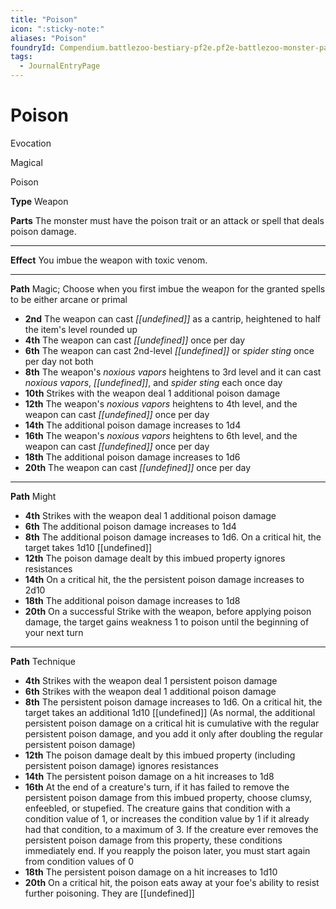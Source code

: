 ```yaml
---
title: "Poison"
icon: ":sticky-note:"
aliases: "Poison"
foundryId: Compendium.battlezoo-bestiary-pf2e.pf2e-battlezoo-monster-parts.JournalEntry.DUgV4RRnkTaikCI2.JournalEntryPage.ajjjth0LWFBVpnQP
tags:
  - JournalEntryPage
---
```


# Poison
Evocation

Magical

Poison

**Type** Weapon

**Parts** The monster must have the poison trait or an attack or spell that deals poison damage.

* * *

**Effect** You imbue the weapon with toxic venom.

* * *

**Path** Magic; Choose when you first imbue the weapon for the granted spells to be either arcane or primal

*   **2nd** The weapon can cast _[[undefined]]_ as a cantrip, heightened to half the item's level rounded up
*   **4th** The weapon can cast _[[undefined]]_ once per day
*   **6th** The weapon can cast 2nd-level _[[undefined]]_ or _spider sting_ once per day not both
*   **8th** The weapon's _noxious vapors_ heightens to 3rd level and it can cast _noxious vapors_, _[[undefined]]_, and _spider sting_ each once day
*   **10th** Strikes with the weapon deal 1 additional poison damage
*   **12th** The weapon's _noxious vapors_ heightens to 4th level, and the weapon can cast _[[undefined]]_ once per day
*   **14th** The additional poison damage increases to 1d4
*   **16th** The weapon's _noxious vapors_ heightens to 6th level, and the weapon can cast _[[undefined]]_ once per day
*   **18th** The additional poison damage increases to 1d6
*   **20th** The weapon can cast _[[undefined]]_ once per day

* * *

**Path** Might

*   **4th** Strikes with the weapon deal 1 additional poison damage
*   **6th** The additional poison damage increases to 1d4
*   **8th** The additional poison damage increases to 1d6. On a critical hit, the target takes 1d10 [[undefined]]
*   **12th** The poison damage dealt by this imbued property ignores resistances
*   **14th** On a critical hit, the the persistent poison damage increases to 2d10
*   **18th** The additional poison damage increases to 1d8
*   **20th** On a successful Strike with the weapon, before applying poison damage, the target gains weakness 1 to poison until the beginning of your next turn

* * *

**Path** Technique

*   **4th** Strikes with the weapon deal 1 persistent poison damage
*   **6th** Strikes with the weapon deal 1 additional poison damage
*   **8th** The persistent poison damage increases to 1d6. On a critical hit, the target takes an additional 1d10 [[undefined]] (As normal, the additional persistent poison damage on a critical hit is cumulative with the regular persistent poison damage, and you add it only after doubling the regular persistent poison damage)
*   **12th** The poison damage dealt by this imbued property (including persistent poison damage) ignores resistances
*   **14th** The persistent poison damage on a hit increases to 1d8
*   **16th** At the end of a creature's turn, if it has failed to remove the persistent poison damage from this imbued property, choose clumsy, enfeebled, or stupefied. The creature gains that condition with a condition value of 1, or increases the condition value by 1 if it already had that condition, to a maximum of 3. If the creature ever removes the persistent poison damage from this property, these conditions immediately end. If you reapply the poison later, you must start again from condition values of 0
*   **18th** The persistent poison damage on a hit increases to 1d10
*   **20th** On a critical hit, the poison eats away at your foe's ability to resist further poisoning. They are [[undefined]]